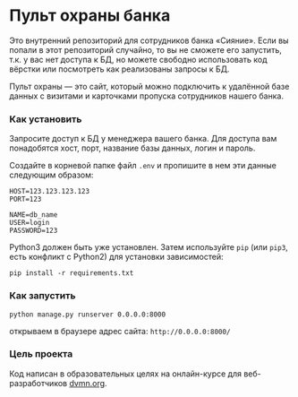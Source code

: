 # Пульт охраны банка

Это внутренний репозиторий для сотрудников банка «Сияние».
Если вы попали в этот репозиторий случайно, то вы не сможете его запустить, т.к. у вас нет доступа к БД,
но можете свободно использовать код вёрстки или посмотреть как реализованы запросы к БД.

Пульт охраны — это сайт,
который можно подключить к удалённой базе данных с визитами и карточками пропуска сотрудников нашего банка.

### Как установить

Запросите доступ к БД у менеджера вашего банка.
Для доступа вам понадобятся хост, порт, название базы данных, логин и пароль.

Создайте в корневой папке файл `.env` и пропишите в нем эти данные следующим образом:
```
HOST=123.123.123.123
PORT=123

NAME=db_name
USER=login
PASSWORD=123
```

Python3 должен быть уже установлен. 
Затем используйте `pip` (или `pip3`, есть конфликт с Python2) для установки зависимостей:
```
pip install -r requirements.txt
```




### Как запустить
```
python manage.py runserver 0.0.0.0:8000
```


открываем в браузере адрес сайта: `http://0.0.0.0:8000/`


### Цель проекта

Код написан в образовательных целях на онлайн-курсе для веб-разработчиков [dvmn.org](https://dvmn.org/).